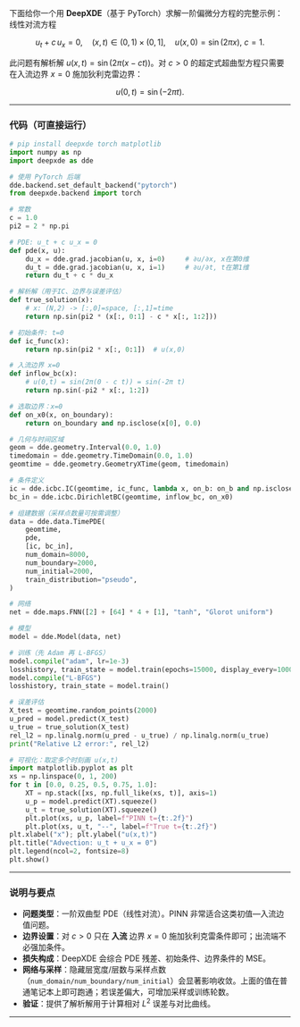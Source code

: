 下面给你一个用 **DeepXDE**（基于 PyTorch）求解一阶偏微分方程的完整示例：线性对流方程

$$
u_t + c\,u_x = 0,\quad (x,t)\in(0,1)\times(0,1],\quad
u(x,0)=\sin(2\pi x),\ c=1.
$$

此问题有解析解 $u(x,t)=\sin(2\pi(x-ct))$。对 $c>0$ 的超定式超曲型方程只需要在入流边界 $x=0$ 施加狄利克雷边界：

$$
u(0,t)=\sin(-2\pi t).
$$

---

### 代码（可直接运行）

```python
# pip install deepxde torch matplotlib
import numpy as np
import deepxde as dde

# 使用 PyTorch 后端
dde.backend.set_default_backend("pytorch")
from deepxde.backend import torch

# 常数
c = 1.0
pi2 = 2 * np.pi

# PDE: u_t + c u_x = 0
def pde(x, u):
    du_x = dde.grad.jacobian(u, x, i=0)     # ∂u/∂x, x在第0维
    du_t = dde.grad.jacobian(u, x, i=1)     # ∂u/∂t, t在第1维
    return du_t + c * du_x

# 解析解（用于IC、边界与误差评估）
def true_solution(x):
    # x: (N,2) -> [:,0]=space, [:,1]=time
    return np.sin(pi2 * (x[:, 0:1] - c * x[:, 1:2]))

# 初始条件: t=0
def ic_func(x):
    return np.sin(pi2 * x[:, 0:1])  # u(x,0)

# 入流边界 x=0
def inflow_bc(x):
    # u(0,t) = sin(2π(0 - c t)) = sin(-2π t)
    return np.sin(-pi2 * x[:, 1:2])

# 选取边界：x=0
def on_x0(x, on_boundary):
    return on_boundary and np.isclose(x[0], 0.0)

# 几何与时间区域
geom = dde.geometry.Interval(0.0, 1.0)
timedomain = dde.geometry.TimeDomain(0.0, 1.0)
geomtime = dde.geometry.GeometryXTime(geom, timedomain)

# 条件定义
ic = dde.icbc.IC(geomtime, ic_func, lambda x, on_b: on_b and np.isclose(x[1], 0.0))
bc_in = dde.icbc.DirichletBC(geomtime, inflow_bc, on_x0)

# 组建数据（采样点数量可按需调整）
data = dde.data.TimePDE(
    geomtime,
    pde,
    [ic, bc_in],
    num_domain=8000,
    num_boundary=2000,
    num_initial=2000,
    train_distribution="pseudo",
)

# 网络
net = dde.maps.FNN([2] + [64] * 4 + [1], "tanh", "Glorot uniform")

# 模型
model = dde.Model(data, net)

# 训练（先 Adam 再 L-BFGS）
model.compile("adam", lr=1e-3)
losshistory, train_state = model.train(epochs=15000, display_every=1000)
model.compile("L-BFGS")
losshistory, train_state = model.train()

# 误差评估
X_test = geomtime.random_points(2000)
u_pred = model.predict(X_test)
u_true = true_solution(X_test)
rel_l2 = np.linalg.norm(u_pred - u_true) / np.linalg.norm(u_true)
print("Relative L2 error:", rel_l2)

# 可视化：取定多个时刻画 u(x,t)
import matplotlib.pyplot as plt
xs = np.linspace(0, 1, 200)
for t in [0.0, 0.25, 0.5, 0.75, 1.0]:
    XT = np.stack([xs, np.full_like(xs, t)], axis=1)
    u_p = model.predict(XT).squeeze()
    u_t = true_solution(XT).squeeze()
    plt.plot(xs, u_p, label=f"PINN t={t:.2f}")
    plt.plot(xs, u_t, "--", label=f"True t={t:.2f}")
plt.xlabel("x"); plt.ylabel("u(x,t)")
plt.title("Advection: u_t + u_x = 0")
plt.legend(ncol=2, fontsize=8)
plt.show()
```

---

### 说明与要点

* **问题类型**：一阶双曲型 PDE（线性对流）。PINN 非常适合这类初值—入流边值问题。
* **边界设置**：对 $c>0$ 只在 **入流** 边界 $x=0$ 施加狄利克雷条件即可；出流端不必强加条件。
* **损失构成**：DeepXDE 会综合 PDE 残差、初始条件、边界条件的 MSE。
* **网络与采样**：隐藏层宽度/层数与采样点数（`num_domain/num_boundary/num_initial`）会显著影响收敛。上面的值在普通笔记本上即可跑通；若误差偏大，可增加采样或训练轮数。
* **验证**：提供了解析解用于计算相对 $L^2$ 误差与对比曲线。

---



